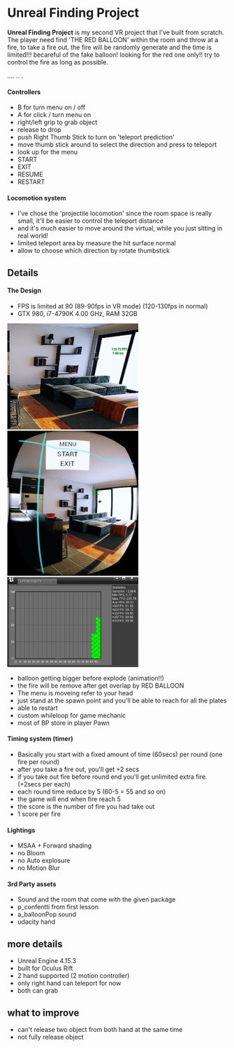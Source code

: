 ﻿# Unreal Finding Project

**Unreal Finding Project** is my second VR project that I've built from scratch.
The player need find 'THE RED BALLOON' within the room and throw at a fire, to take a fire out.
the fire will be randomly generate and the time is limited!!!
becareful of the fake balloon! looking for the red one only!!
try to control the fire as long as possible.

....
..
.
#### Controllers
- B for turn menu on / off
- A for click / turn menu on
- right/left grip to grab object
- release to drop
- push Right Thumb Stick to turn on 'teleport prediction'
- move thumb stick around to select the direction and press to teleport
- look up for the menu
- START
- EXIT
- RESUME
- RESTART
#### Locomotion system
- I've chose the 'projectile locomotion' since the room space is really small, it'll be easier to control 
the teleport distance
- and it's much easier to move around the virtual, while you just sitting in real world!
- limited teleport area by measure the hit surface normal
- allow to choose which direction by rotate thumbstick

## Details
#### The Design
- FPS is limited at 90 (89-90fps in VR mode) (120-130fps in normal)
- GTX 980, i7-4790K 4.00 GHz, RAM 32GB
<img src="https://github.com/bestspang/unrealFindingProject/blob/master/ss01.jpg" width="300"/>
<img src="https://github.com/bestspang/unrealFindingProject/blob/master/ss02.jpg" width="300"/>
<img src="https://github.com/bestspang/unrealFindingProject/blob/master/ss03.jpg" width="300"/>

- balloon getting bigger before explode (animation!!)
- the fire will be remove after get overlap by RED BALLOON
- The menu is moveing refer to your head
- just stand at the spawn point and you'll be able to reach for all the plates
- able to restart
- custom whileloop for game mechanic
- most of BP store in player Pawn

#### Timing system (timer)
- Basically you start with a fixed amount of time (60secs) per round (one fire per round)
- after you take a fire out, you'll get +2 secs
- if you take out fire before round end you'll get unlimited extra fire. (+2secs per each)
- each round time reduce by 5 (60-5 = 55 and so on)
- the game will end when fire reach 5
- the score is the number of fire you had take out
- 1 score per fire

#### Lightings
- MSAA + Forward shading
- no Bloom
- no Auto explosure
- no Motion Blur

#### 3rd Party assets
- Sound and the room that come with the given package
- p_confentti from first lesson
- a_balloonPop sound
- udacity hand

## more details
- Unreal Engine 4.15.3
- built for Oculus Rift
- 2 hand supported (2 motion controller)
- only right hand can teleport for now
- both can grab

## what to improve
- can't release two object from both hand at the same time
- not fully release object

